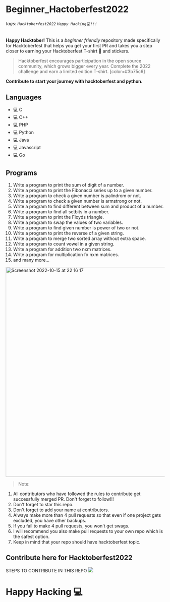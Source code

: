# Beginner_Hactoberfest2022
###### tags: `Hacktoberfest2022` `Happy Hacking💻!!!`

**Happy Hacktober!** This is a *beginner friendly* repository made specifically for Hacktoberfest that helps you get your first PR and takes you a step closer to earning your Hacktoberfest T-shirt 👕 and stickers.

> Hacktoberfest encourages participation in the open source community, which grows bigger every year. Complete the 2022 challenge and earn a limited edition T-shirt. [color=#3b75c6]

**Contribute to start your journey with hacktoberfest and python.**

## Languages
* 💻 C
* 💻 C++
* 💻 PHP
* 💻 Python
* 💻 Java
* 💻 Javascript
* 💻 Go

## Programs
1. Write a program to print the sum of digit of a number.
1. Write a program to print the Fibonacci series up to a given number.
1. Write a program to check a given number is palindrom or not.
1. Write a program to check a given number is armstrong or not.
1. Write a program to find different between sum and product of a number.
1. Write a program to find all setbits in a number.
1. Write a program to print the Floyds triangle.
1. Write a program to swap the values of two variables.
1. Write a program to find given number is power of two or not.
1. Write a program to print the reverse of a given string.
1. Write a program to merge two sorted array without extra space.
1. Write a program to count vowel in a given string.
1. Write a program for addition two nxm matrices.
1. Write a program for multiplication fo nxm matrices.
1. and many more...

<img width="666" alt="Screenshot 2022-10-15 at 22 16 17" src="https://user-images.githubusercontent.com/38398999/196004160-adc1a014-6cff-4a29-b159-0597c099f1ef.png">

>Note:
1. All contributors who have followed the rules to contribute get successfully merged PR. Don't forget to follow!!!
2. Don't forget to star this repo.
3. Don't forget to add your name at contributors.
4. Always make more than 4 pull requests so that even if one project gets excluded, you have other backups.
5. If you fail to make 4 pull requests, you won't get swags.
6. I will recommend you also make pull requests to your own repo which is the safest option.
7. Keep in mind that your repo should have hacktoberfest topic.


## Contribute here for Hacktoberfest2022
STEPS TO CONTRIBUTE IN THIS REPO
![](https://i.imgur.com/6KE3C1g.png)

# Happy Hacking 💻
